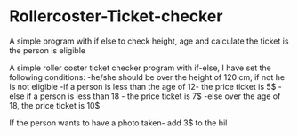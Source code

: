 # Rollercoster-Ticket-checker
A simple program with if else to check height, age and calculate the ticket is the person is eligible


A simple roller coster ticket checker program with if-else, I have set the following conditions:
-he/she should be over the height of 120 cm, if not he is not eligible
-if a person is less than the age of 12- the price ticket is 5$
-else if a person is less than 18 - the price ticket is 7$
-else over the age of 18, the price ticket is 10$

If the person wants to have a photo taken- add 3$ to the bil
